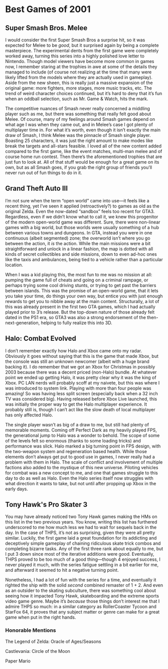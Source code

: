 # Best Games of 2001

## Super Smash Bros. Melee

I would consider the first Super Smash Bros a surprise hit, so it was expected for Melee to be _good_, but it surprised again by being a complete masterpiece. The experimental dents from the first game were completely worked away, turning this series into a highly polished love letter to Nintendo. Though model viewers have become more common in games now, I remember staring at the trophies in awe at some of the details they managed to include (of course not realizing at the time that many were likely lifted from the models where they are actually used in gameplay). Aside from the new sheen, this is really just a massive expansion of the original game: more fighters, more stages, more music tracks, etc. The trend of weird character choices continued, but it’s hard to deny that it’s fun when an oddball selection, such as Mr. Game & Watch, hits the mark.

The competitive nuances of Smash never really concerned a middling player such as me, but there was something that really felt good about Melee. Of course, many of my feelings around Smash games depend on what age I was when they came out, and in Melee’s case I got plenty of multiplayer time in. For what it’s worth, even though it isn’t exactly the main draw of Smash, I think Melee was the pinnacle of Smash single player. Boasting 25 characters, it was just the right amount to make modes like break the targets and all-stars feasible. I loved all of the new content added compared to the first game, like the event matches, multi-man melee and of course home run contest. Then there’s the aforementioned trophies that are just fun to look at. All of that stuff would be enough for a great game on its own, but as all Smash goes, if you grab the right group of friends you’ll never run out of fun things to do in it.

## Grand Theft Auto III

I’m not sure when the term “open world” came into use—it feels like a recent thing, yet I’ve seen it applied (retroactively?) to games as old as the original Zelda. Even the now-dated “sandbox” feels too recent for GTA3. Regardless, even if we didn’t know what to call it, we knew this progenitor of the modern open-world game was different. Sure, there were non-linear games with a big world, but those worlds were usually something of a hub between various towns and dungeons. In GTA, instead you were in one continuous (albeit segmented) zone; the overworld isn’t where you go between the action, it _is_ the action. While the main missions were a bit straightforward and unlock in a linear fashion, the map is dotted with all kinds of secret collectibles and side missions, down to even ad-hoc ones like the taxis and ambulances, being tied to a vehicle rather than a particular location. 

When I was a kid playing this, the most fun to me was no mission at all: pumping the game full of cheats and going on a criminal rampage, or perhaps trying some cool driving stunts, or trying to get past the barriers between islands. This was the promise of an open-world game, that it lets you take your time, do things your own way, but entice you with just enough rewards to get you to nibble away at the main content. Structurally, a lot of this was already present in the first two GTA games, which I had actually played prior to 3’s release. But the top-down nature of those already felt dated in the PS1 era, so GTA3 was also a strong endorsement of the then-next-generation, helping to fully realize this into 3D.

## Halo: Combat Evolved

I don’t remember exactly how Halo and Xbox came onto my radar. Obviously it goes without saying that this is the game that made Xbox, but the console was still an unknown newcomer (albeit with a huge brand backing it). I do remember that we got an Xbox for Christmas in possibly 2003 because there was a decent priced (non-Halo) bundle. At whatever point we ended up getting Halo, it was pretty clear why it was the king of Xbox. PC LAN nerds will probably scoff at my naivete, but this was where I was introduced to system link. Playing with more than four people was amazing! So was having less split screen (especially back when a 32 inch TV was considered big). Having released before Xbox Live launched, this was initially the proper way to get the Halo multiplayer experience. It probably still is, though I can’t act like the slow death of local multiplayer has only affected Halo.

The single player wasn’t as big of a draw to me, but still had plenty of memorable moments. Coming off Perfect Dark as my heavily played FPS, the generational jump to Halo was a wonder to behold. The scope of some of the levels felt so enormous (thanks to some loading tricks) and performance was slick. Halo marked a big turning point in FPS design, with the two-weapon system and regeneration based health. While those elements don’t always get put to good use in games, I never really had a problem with them in Halo. The scale of conflict and involvement of multiple factions also added to the mystique of this new universe. Piloting vehicles for combat was a new concept to me, and one that games struggle to this day to do as well as Halo. Even the Halo series itself now struggles with what direction it wants to take, but not until after propping up Xbox in the early days.

## Tony Hawk's Pro Skater 3

You may have already noticed two Tony Hawk games making the HMs on this list in the two previous years. You know, writing this list has furthered underscored to me how much less we had to wait for sequels back in the day. In the case of THPS, it’s not as surprising, given they were all pretty similar. Luckily, the first game laid a great foundation for its addicting and deceptively simple gameplay of chaining ridiculous skate trick combos and completing bizarre tasks. Any of the first three rank about equally to me, but I put 3 down since most of the iterative additions were good. Eventually, THPS  proved to be too much of a good thing—though 4 enjoyed success, I never played it much, with the series fatigue settling in a bit earlier for me, and afterward it seemed to hit a negative turning point.

Nonetheless, I had a lot of fun with the series for a time, and eventually it righted the ship with the solid _second_ combined remaster of 1 + 2. And even as an outsider to the skating subculture, there was something cool about seeing how it impacted Tony Hawk, skateboarding and the extreme sports video game genre. Maybe it’s _because_ those things don’t interest me that I admire THPS so much: in a similar category as RollerCoaster Tycoon and StarFox 64, it proves that any subject matter or genre can make for a great game when put in the right hands.

### Honorable Mentions

The Legend of Zelda: Oracle of Ages/Seasons

Castlevania: Circle of the Moon

Paper Mario
